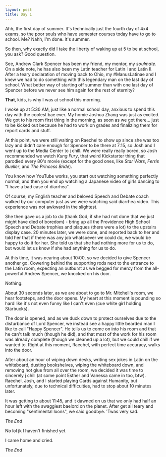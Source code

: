 ```yaml
---
layout: post
title: Day 1
---
```


Ahh, the first day of summer. It's technically just the fourth day of 4x4 exams, so the poor souls who have semester courses today have to go to school. Me? Nahh, I'm done. It's summer.

So then, why exactly did I take the liberty of waking up at 5 to be at school, you ask? Good question.

See, Andrew Clark Spencer has been my friend, my mentor, my *soulmate*. On a side note, he has also been my Latin teacher for Latin I and Latin II. After a teary declaration of moving back to Ohio, my #ManusLatinae and I knew we had to do something with this legendary man on the last day of school. What better way of starting off summer than with one last day of Spencer before we never see him again for the rest of eternity?

**That**, kids, is why I was at school this morning. 

I woke up at 5:30 AM, just like a normal school day, anxious to spend this day with the coolest bae ever. My homie Joshua Zhang was just as excited. We got to his room first thing in the morning, as soon as we got there... just to be kicked out because he had to work on grades and finalizing them for report cards and stuff. 

At this point, we were still waiting on Raechel to show up since she was too lazy and didn't care enough for Spencer to be there at 7:15, so Josh and I went up to the Media Center to j chill. We were really really bored, so Josh recommended we watch *Kung Fury*, that weird Kickstarter thing that parodied every 80's movie (except for the good ones, like *Star Wars*, *Ferris Bueller*, and *The Princess Bride*). 

You know how YouTube works, you start out watching something perfectly normal, and then you end up watching a Japanese video of girls dancing to "I have a bad case of diarrhea".

Of course, my English teacher and beloved Speech and Debate coach walked by our computer just as we were watching said diarrhea video. This experience was not awkward in the slightest. 

She then gave us a job to do (thank God; if she had not done that we just might have died of boredom) - bring up all the Providence High School Speech and Debate trophies and plaques (there were a lot) to the upstairs display case. 20 minutes later, we were done, and reported back to her and told her that if there was any job whatsoever we could do, we would be happy to do it for her. She told us that she had nothing more for us to do, but would let us know if she had anything for us to do. 

At this time, it was nearing about 10:00, so we decided to give Spencer another go. Cowering behind the supporting rods next to the entrance to the Latin room, expecting an outburst as we begged for mercy from the all-powerful Andrew Spencer, we knocked on his door. 

Nothing.

About 30 seconds later, as we are about to go to Mr. Mitchell's room, we hear footsteps, and the door opens. My heart at this moment is pounding so hard like it's not even funny like I can't even (cue white girl holding Starbucks).

The door is opened, and as we duck down to protect ourselves due to the disturbance of Lord Spencer, we instead see a happy little bearded man I like to call "Happy Spencer". He tells us to come on into his room and that he can't talk much (though he did), and that most of the work for his room was already complete (though we cleaned up a lot), but we could chill if we wanted to. Right at this moment, Raechel, with perfect time accuracy, walks into the door. 

After about an hour of wiping down desks, writing sex jokes in Latin on the whiteboard, dusting bookshelves, wiping the whiteboard down, and removing hot glue from all over the room, we decided it was time to sincerely j chill (at some point Esther and Vanessa came in too, btw). Raechel, Josh, and I started playing Cards against Humanity, but unfortunately, due to technical difficulties, had to stop about 10 minutes later. 

It was getting to about 11:45, and it dawned on us that we only had half an hour left with the swaggiest baelord on the planet. After get all teary and becoming "sentimental loons", we said goodbye. 'Twas very sad.

*The End*

No lol jk I haven't finished yet

I came home and cried.

*The End*